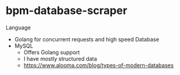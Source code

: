 # bpm-database-scraper

Language
- Golang for concurrent requests and high speed
Database
- MySQL
  - Offers Golang support
  - I have mostly structured data
  - https://www.alooma.com/blog/types-of-modern-databases
